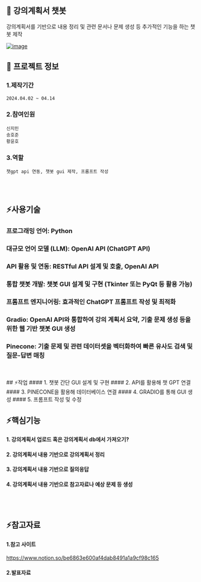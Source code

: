 

<!--## Hi there 👋
**jiminnnnnn/jiminnnnnn** is a ✨ _special_ ✨ repository because its `README.md` (this file) appears on your GitHub profile.

Here are some ideas to get you started:

- 🔭 I’m currently working on ...
- 🌱 I’m currently learning ...
- 👯 I’m looking to collaborate on ...
- 🤔 I’m looking for help with ...
- 💬 Ask me about ...
- 📫 How to reach me: ...
- 😄 Pronouns: ...
- ⚡ Fun fact: ...
-->


## 👋 강의계획서 챗봇
강의계획서를 기반으로 내용 정리 및 관련 문서나 문제 생성 등 추가적인 기능을 하는 챗봇 제작
<br/>

[![image](https://github.com/user-attachments/assets/7b541827-ad9d-4815-908d-0858dfc1fd2c)]()
<br/>

## 🌱 프로젝트 정보
### 1.제작기간
	2024.04.02 ~ 04.14
### 2.참여인원
	신지민
 	송호준
  	황윤호
### 3.역할
	챗gpt api 연동, 챗봇 gui 제작, 프롬프트 작성
<br/>
<br/>

## ⚡사용기술
### 프로그래밍 언어: Python
### 대규모 언어 모델 (LLM): OpenAI API (ChatGPT API)
### API 활용 및 연동: RESTful API 설계 및 호출, OpenAI API
### 통합 챗봇 개발: 챗봇 GUI 설계 및 구현 (Tkinter 또는 PyQt 등 활용 가능)
### 프롬프트 엔지니어링: 효과적인 ChatGPT 프롬프트 작성 및 최적화
### Gradio: OpenAI API와 통합하여 강의 계획서 요약, 기출 문제 생성 등을 위한 웹 기반 챗봇 GUI 생성
### Pinecone: 기출 문제 및 관련 데이터셋을 벡터화하여 빠른 유사도 검색 및 질문-답변 매칭

<br/>
<br/>
## ⚡작업
#### 1. 챗봇 간단 GUI 설계 및 구현
#### 2. API를 활용해 챗 GPT 연결
#### 3. PINECONE을 활용해 데이터베이스 연결
#### 4. GRADIO를 통해 GUI 생성
#### 5. 프롬프트 작성 및 수정


## ⚡핵심기능
#### 	1. 강의계획서 업로드 혹은 강의계획서 db에서 가져오기?
#### 	2. 강의계획서 내용 기반으로 강의계획서 정리
#### 	3. 강의계획서 내용 기반으로 질의응답
#### 	4. 강의계획서 내용 기반으로 참고자료나 예상 문제 등 생성
<br/>
<br/>

## ⚡참고자료
#### 	1.참고 사이트
<https://www.notion.so/be6863e600af4dab8491a1a9cf98c165>
#### 	2.발표자료
 

